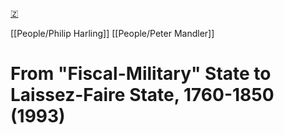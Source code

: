 [🇿](zotero://select/library/items/WYKPJ5FQ)

[[People/Philip Harling]] [[People/Peter Mandler]] 
# From "Fiscal-Military" State to Laissez-Faire State, 1760-1850 (1993)
